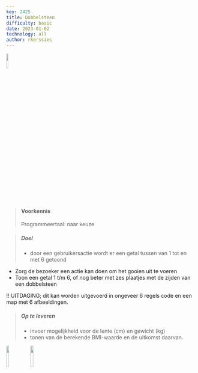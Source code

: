 ```yaml
---
key: 2425
title: Dobbelsteen
difficulty: basic
date: 2023-01-02
technology: all
author: rkerssies
---
```





<img src="{{ '/_assets/basis/basics.png'  }}" style="width:10%;">

> #### Voorkennis
> Programmeertaal: naar keuze

> ##### Doel
> * door een gebruikersactie wordt er een getal tussen van 1 tot en met 6 getoond    

* Zorg de bezoeker een actie kan doen om het gooien uit te voeren
* Toon een getal 1 t/m 6, of nog beter met zes plaatjes met de zijden van een dobbelsteen

!! UITDAGING; dit kan worden uitgevoerd in ongeveer 6 regels code en een map met 6 afbeeldingen.
  
> ##### Op te leveren
> * invoer mogelijkheid voor de lente (cm) en gewicht (kg)
> * tonen van de berekende BMI-waarde en de uitkomst daarvan.

<img src="{{ '/_assets/basis/dice_zijde_2.png'  }}" style="width:12%;">
<img src="{{ '/_assets/basis/dice_zijde_6.png'  }}" style="width:12%;">

